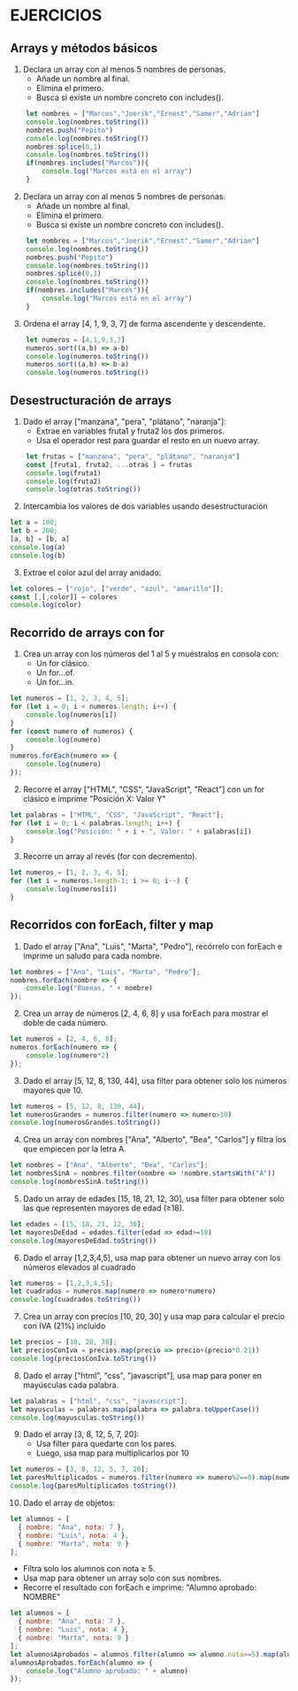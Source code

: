 # EJERCICIOS

## Arrays y métodos básicos
1. Declara un array con al menos 5 nombres de personas.
    - Añade un nombre al final.
    - Elimina el primero.
    - Busca si existe un nombre concreto con includes().
```js
    let nombres = ["Marcos","Joerik","Ernest","Samer","Adrian"]
    console.log(nombres.toString())
    nombres.push("Pepito")
    console.log(nombres.toString())
    nombres.splice(0,1)
    console.log(nombres.toString())
    if(nombres.includes("Marcos")){
        console.log("Marcos está en el array")
    }
```
2. Declara un array con al menos 5 nombres de personas.
    - Añade un nombre al final.
    - Elimina el primero.
    - Busca si existe un nombre concreto con includes().
```js
    let nombres = ["Marcos","Joerik","Ernest","Samer","Adrian"]
    console.log(nombres.toString())
    nombres.push("Pepito")
    console.log(nombres.toString())
    nombres.splice(0,1)
    console.log(nombres.toString())
    if(nombres.includes("Marcos")){
        console.log("Marcos está en el array")
    }
```
3. Ordena el array [4, 1, 9, 3, 7] de forma ascendente y descendente.
```js
    let numeros = [4,1,9,3,7]
    numeros.sort((a,b) => a-b)
    console.log(numeros.toString())
    numeros.sort((a,b) => b-a)
    console.log(numeros.toString())
```

## Desestructuración de arrays
1. Dado el array ["manzana", "pera", "plátano", "naranja"]:
    - Extrae en variables fruta1 y fruta2 los dos primeros.
    - Usa el operador rest para guardar el resto en un nuevo array.
```js
    let frutas = ["manzana", "pera", "plátano", "naranja"]
    const [fruta1, fruta2, ...otras ] = frutas
    console.log(fruta1)
    console.log(fruta2)
    console.log(otras.toString())
```
2. Intercambia los valores de dos variables usando desestructuración
```js
let a = 100;
let b = 200;
[a, b] = [b, a]
console.log(a)
console.log(b)
```
3. Extrae el color azul del array anidado:
```js
let colores = ["rojo", ["verde", "azul", "amarillo"]];
const [,[,color]] = colores
console.log(color)
```


## Recorrido de arrays con for

1. Crea un array con los números del 1 al 5 y muéstralos en consola con:
    - Un for clásico.
    - Un for...of.
    - Un for...in.
```js
let numeros = [1, 2, 3, 4, 5];
for (let i = 0; i < numeros.length; i++) {
    console.log(numeros[i])
}
for (const numero of numeros) {
    console.log(numero)
}
numeros.forEach(numero => {
    console.log(numero)
});
```
2. Recorre el array ["HTML", "CSS", "JavaScript", "React"] con un for clásico e imprime "Posición X: Valor Y"
```js
let palabras = ["HTML", "CSS", "JavaScript", "React"];
for (let i = 0; i < palabras.length; i++) {
    console.log("Posición: " + i + ", Valor: " + palabras[i])
}
```
3. Recorre un array al revés (for con decremento).
```js
let numeros = [1, 2, 3, 4, 5];
for (let i = numeros.length-1; i >= 0; i--) {
    console.log(numeros[i])
}
```

## Recorridos con forEach, filter y map

1. Dado el array ["Ana", "Luis", "Marta", "Pedro"], recórrelo con forEach e imprime un saludo para cada nombre.
```js
let nombres = ["Ana", "Luis", "Marta", "Pedro"];
nombres.forEach(nombre => {
    console.log("Buenas, " + nombre)
});
```
2. Crea un array de números [2, 4, 6, 8] y usa forEach para mostrar el doble de cada número.
```js
let numeros = [2, 4, 6, 8];
numeros.forEach(numero => {
    console.log(numero*2)
});
```
3. Dado el array [5, 12, 8, 130, 44], usa filter para obtener solo los números mayores que 10.
```js
let numeros = [5, 12, 8, 130, 44];
let numerosGrandes = numeros.filter(numero => numero>10)
console.log(numerosGrandes.toString())
```
4. Crea un array con nombres ["Ana", "Alberto", "Bea", "Carlos"] y filtra los que empiecen por la letra A.
```js
let nombres = ["Ana", "Alberto", "Bea", "Carlos"];
let nombresSinA = nombres.filter(nombre => !nombre.startsWith("A"))
console.log(nombresSinA.toString())
```
5. Dado un array de edades [15, 18, 21, 12, 30], usa filter para obtener solo las que representen mayores de edad (≥18).
```js
let edades = [15, 18, 21, 12, 30];
let mayoresDeEdad = edades.filter(edad => edad>=18)
console.log(mayoresDeEdad.toString())
```
6. Dado el array [1,2,3,4,5], usa map para obtener un nuevo array con los números elevados al cuadrado
```js
let numeros = [1,2,3,4,5];
let cuadrados = numeros.map(numero => numero*numero)
console.log(cuadrados.toString())
```
7. Crea un array con precios [10, 20, 30] y usa map para calcular el precio con IVA (21%) incluido
```js
let precios = [10, 20, 30];
let preciosConIva = precios.map(precio => precio+(precio*0.21))
console.log(preciosConIva.toString())
```
8. Dado el array ["html", "css", "javascript"], usa map para poner en mayúsculas cada palabra.
```js
let palabras = ["html", "css", "javascript"];
let mayusculas = palabras.map(palabra => palabra.toUpperCase())
console.log(mayusculas.toString())
```
9. Dado el array [3, 8, 12, 5, 7, 20]:
    - Usa filter para quedarte con los pares.
    - Luego, usa map para multiplicarlos por 10
```js
let numeros = [3, 8, 12, 5, 7, 20];
let paresMultiplicados = numeros.filter(numero => numero%2==0).map(numero => numero*10)
console.log(paresMultiplicados.toString())
```
10. Dado el array de objetos:
```js
let alumnos = [
  { nombre: "Ana", nota: 7 },
  { nombre: "Luis", nota: 4 },
  { nombre: "Marta", nota: 9 }
];

```
- Filtra solo los alumnos con nota ≥ 5.
- Usa map para obtener un array solo con sus nombres.
-   Recorre el resultado con forEach e imprime: "Alumno aprobado: NOMBRE"
```js
let alumnos = [
  { nombre: "Ana", nota: 7 },
  { nombre: "Luis", nota: 4 },
  { nombre: "Marta", nota: 9 }
];
let alumnosAprobados = alumnos.filter(alumno => alumno.nota>=5).map(alumno => alumno.nombre)
alumnosAprobados.forEach(alumno => {
    console.log("Alumno aprobado: " + alumno)
});
```